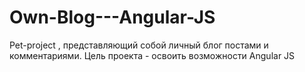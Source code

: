 # Own-Blog---Angular-JS
Pet-project , представляющий собой личный блог постами и комментариями. Цель проекта - освоить возможности Angular JS
